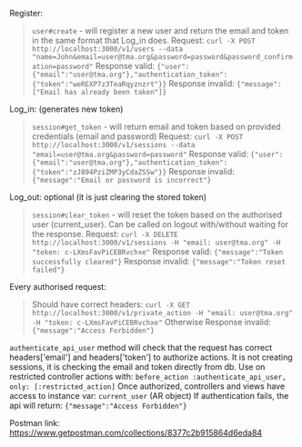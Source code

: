 Register:
> `user#create` - will register a new user and return the email and token in the same format that Log_in does.
Request: `curl -X POST http://localhost:3000/v1/users --data "name=John&email=user@tma.org&password=password&password_confirmation=password"`
Response valid: `{"user":{"email":"user@tma.org"},"authentication_token":{"token":"weREXP7z3TeaRqyznzrt"}}`
Response invalid: `{"message":["Email has already been taken"]}`

Log_in: (generates new token)
>`session#get_token` - will return email and token based on provided credentials (email and password)
Request: `curl -X POST http://localhost:3000/v1/sessions --data "email=user@tma.org&password=password"`
Response valid: `{"user":{"email":"user@tma.org"},"authentication_token":{"token":"zJ894PziZMP3yCdaZSSw"}}`
Response invalid: `{"message":"Email or password is incorrect"}`

Log_out: optional (it is just clearing the stored token)
>`session#clear_token` - will reset the token based on the authorised user (current_user). Can be called on logout with/without waiting for the response.
Request: `curl -X DELETE http://localhost:3000/v1/sessions -H "email: user@tma.org" -H "token: c-LXmsFavPiCEBRvchxe"`
Response valid: `{"message":"Token successfully cleared"}`
Response invalid: `{"message":"Token reset failed"}`

Every authorised request:
>Should have correct headers:
`curl -X GET http://localhost:3000/v1/private_action -H "email: user@tma.org" -H "token: c-LXmsFavPiCEBRvchxe"`
Otherwise Response invalid: `{"message":"Access Forbidden"}`

`authenticate_api_user` method will check that the request has correct headers['email'] and headers['token'] to authorize actions. It is not creating sessions, it is checking the email and token directly from db.
Use on restricted controller actions with:  `before_action :authenticate_api_user, only: [:restricted_action]`
Once authorized, controllers and views have access to instance var: `current_user` (AR object)
If authentication fails, the api will return: `{"message":"Access Forbidden"}`

Postman link: https://www.getpostman.com/collections/8377c2b915864d6eda84
